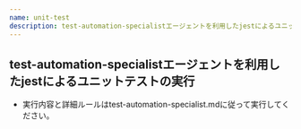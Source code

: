 ```yaml
---
name: unit-test
description: test-automation-specialistエージェントを利用したjestによるユニットテストの実行
---
```


## test-automation-specialistエージェントを利用したjestによるユニットテストの実行

- 実行内容と詳細ルールはtest-automation-specialist.mdに従って実行してください。
